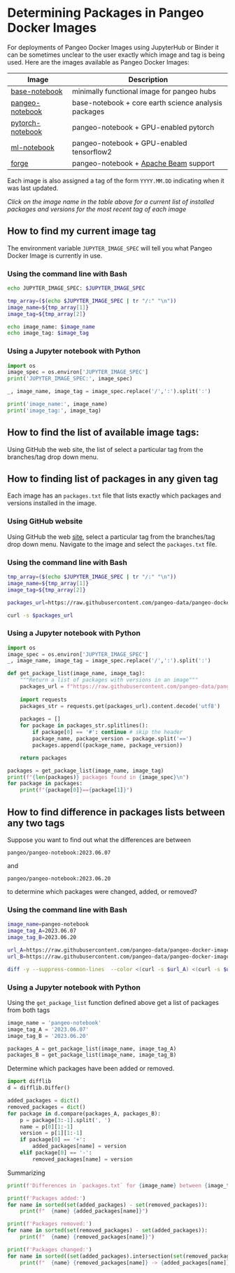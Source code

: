 # Determining Packages in Pangeo Docker Images

For deployments of Pangeo Docker Images using JupyterHub or Binder it can be sometimes unclear to the user exactly which image and tag is being used. Here are the images available as Pangeo Docker Images:

| Image           | Description                                   | 
|-----------------|-----------------------------------------------|
| [base-notebook](base-notebook/packages.txt) | minimally functional image for pangeo hubs | 
| [pangeo-notebook](pangeo-notebook/packages.txt) | base-notebook + core earth science analysis packages |
| [pytorch-notebook](pytorch-notebook/packages.txt) | pangeo-notebook + GPU-enabled pytorch |
| [ml-notebook](ml-notebook/packages.txt) | pangeo-notebook + GPU-enabled tensorflow2 | 
| [forge](ml-notebook/packages.txt) | pangeo-notebook + [Apache Beam](https://beam.apache.org/) support| 

Each image is also assigned a tag of the form `YYYY.MM.DD` indicating when it was last updated.

*Click on the image name in the table above for a current list of installed packages and versions for the most recent tag of each image*

## How to find my current image tag

The environment variable `JUPYTER_IMAGE_SPEC` will tell you what Pangeo Docker Image is currently in use.

### Using the command line with Bash

```bash
echo JUPYTER_IMAGE_SPEC: $JUPYTER_IMAGE_SPEC

tmp_array=($(echo $JUPYTER_IMAGE_SPEC | tr "/:" "\n"))
image_name=${tmp_array[1]}
image_tag=${tmp_array[2]}

echo image_name: $image_name
echo image_tag: $image_tag
```

### Using a Jupyter notebook with Python

```python
import os
image_spec = os.environ['JUPYTER_IMAGE_SPEC']
print('JUPYTER_IMAGE_SPEC:', image_spec)

_, image_name, image_tag = image_spec.replace('/',':').split(':')

print('image_name:', image_name)
print('image_tag:', image_tag)
```

## How to find the list of available image tags:

Using GitHub the web site, the list of select a particular tag from the branches/tag drop down menu.

## How to finding list of packages in any given tag

Each image has an `packages.txt` file that lists exactly which packages and versions installed in the image.

### Using GitHub website

Using GitHub the web [site](https://github.com/pangeo-data/pangeo-docker-images), select a particular tag from the branches/tag drop down menu.  Navigate to the image and select the `packages.txt` file.

### Using the command line with Bash

```bash
tmp_array=($(echo $JUPYTER_IMAGE_SPEC | tr "/:" "\n"))
image_name=${tmp_array[1]}
image_tag=${tmp_array[2]}

packages_url=https://raw.githubusercontent.com/pangeo-data/pangeo-docker-images/$image_tag/$image_name/packages.txt

curl -s $packages_url
```

### Using a Jupyter notebook with Python

```python
import os
image_spec = os.environ['JUPYTER_IMAGE_SPEC']
_, image_name, image_tag = image_spec.replace('/',':').split(':')

def get_package_list(image_name, image_tag):
    """Return a list of packages with versions in an image"""
    packages_url = f"https://raw.githubusercontent.com/pangeo-data/pangeo-docker-images/{image_tag}/{image_name}/packages.txt"
    
    import requests
    packages_str = requests.get(packages_url).content.decode('utf8')
    
    packages = []
    for package in packages_str.splitlines():
        if package[0] == '#': continue # skip the header
        package_name, package_version = package.split('==')
        packages.append((package_name, package_version))

    return packages

packages = get_package_list(image_name, image_tag)
print(f"{len(packages)} packages found in {image_spec}\n")
for package in packages:
    print(f"{package[0]}=={package[1]}")
```

## How to find difference in packages lists between any two tags

Suppose you want to find out what the differences are between 

`pangeo/pangeo-notebook:2023.06.07`

and

`pangeo/pangeo-notebook:2023.06.20`

to determine which packages were changed, added, or removed?

### Using the command line with Bash

```bash
image_name=pangeo-notebook
image_tag_A=2023.06.07
image_tag_B=2023.06.20

url_A=https://raw.githubusercontent.com/pangeo-data/pangeo-docker-images/$image_tag_A/$image_name/packages.txt
url_B=https://raw.githubusercontent.com/pangeo-data/pangeo-docker-images/$image_tag_B/$image_name/packages.txt

diff -y --suppress-common-lines  --color <(curl -s $url_A) <(curl -s $url_B)

```

### Using a Jupyter notebook with Python

Using the `get_package_list` function defined above get a list of packages from both tags

```python
image_name = 'pangeo-notebook'
image_tag_A = '2023.06.07'
image_tag_B = '2023.06.20'

packages_A = get_package_list(image_name, image_tag_A)
packages_B = get_package_list(image_name, image_tag_B)
```

Determine which packages have been added or removed.

```python
import difflib
d = difflib.Differ()

added_packages = dict()
removed_packages = dict()
for package in d.compare(packages_A, packages_B):
    p = package[3:-1].split(', ')
    name = p[0][1:-1]
    version = p[1][1:-1]
    if package[0] == '+':
        added_packages[name] = version
    elif package[0] == '-':
        removed_packages[name] = version
```

Summarizing

```python
print(f'Differences in `packages.txt` for {image_name} between {image_tag_A} and {image_tag_B}')

print(f'Packages added:')
for name in sorted(set(added_packages) - set(removed_packages)):
    print(f"  {name} {added_packages[name]}")

print(f'Packages removed:')
for name in sorted(set(removed_packages) - set(added_packages)):
    print(f"  {name} {removed_packages[name]}")

print(f'Packages changed:')
for name in sorted((set(added_packages).intersection(set(removed_packages)))):
    print(f"  {name} {removed_packages[name]} -> {added_packages[name]}")
```